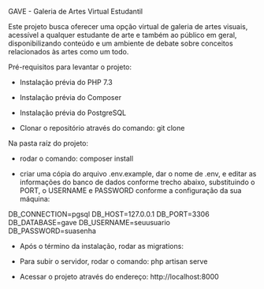 GAVE - Galeria de Artes Virtual Estudantil

Este projeto busca oferecer uma opção virtual de galeria de artes visuais, acessível a qualquer estudante de arte e também ao público em geral, disponibilizando conteúdo e um ambiente de debate sobre conceitos relacionados às artes como um todo.

Pré-requisitos para levantar o projeto:

- Instalação prévia do PHP 7.3

- Instalação prévia do Composer

- Instalação prévia do PostgreSQL

- Clonar o repositório através do comando: git clone

Na pasta raíz do projeto:

- rodar o comando: composer install

- criar uma cópia do arquivo .env.example, dar o nome de .env, e editar as informações do banco de dados conforme trecho abaixo, substituindo o PORT, o USERNAME e PASSWORD conforme a configuração da sua máquina:

DB_CONNECTION=pgsql
DB_HOST=127.0.0.1
DB_PORT=3306
DB_DATABASE=gave
DB_USERNAME=seuusuario
DB_PASSWORD=suasenha

- Após o término da instalação, rodar as migrations:

- Para subir o servidor, rodar o comando: php artisan serve

- Acessar o projeto através do endereço: http://localhost:8000
